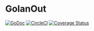 # GolanOut

[![GoDoc](https://godoc.org/github.com/recursivecurry/golanout?status.svg)](http://godoc.org/github.com/recursivecurry/golanout) [![CircleCI](https://circleci.com/gh/recursivecurry/golanout.svg?style=shield)](https://circleci.com/gh/recursivecurry/golanout) [![Coverage Status](https://coveralls.io/repos/github/recursivecurry/golanout/badge.svg)](https://coveralls.io/github/recursivecurry/golanout)
